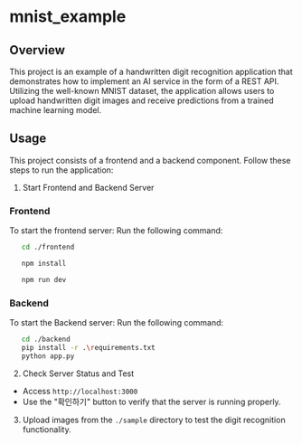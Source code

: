 # mnist_example

## Overview

This project is an example of a handwritten digit recognition application that demonstrates how to implement an AI service in the form of a REST API. Utilizing the well-known MNIST dataset, the application allows users to upload handwritten digit images and receive predictions from a trained machine learning model.

## Usage

This project consists of a frontend and a backend component. Follow these steps to run the application:

1. Start Frontend and Backend Server
### Frontend

To start the frontend server:
Run the following command:

```bash
   cd ./frontend

   npm install 

   npm run dev
```

### Backend

To start the Backend server:
Run the following command:

```bash
   cd ./backend
   pip install -r .\requirements.txt
   python app.py
```

2. Check Server Status and Test
- Access `http://localhost:3000`
- Use the "확인하기" button to verify that the server is running properly.

3. Upload images from the `./sample` directory to test the digit recognition functionality.
